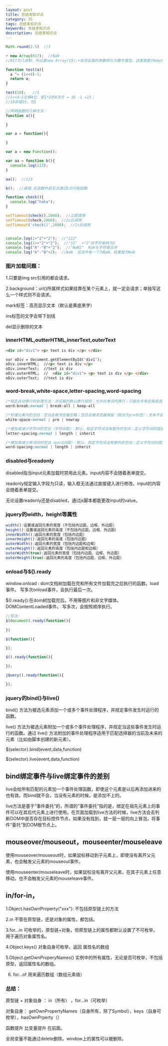 ```yaml
---
layout: post
title: 总结本知识点
category: JS
tags: 总结本知识点
keywords: 总结本知识点
description: 总结本知识点
---
```


```js
Math.round(2.5)  //3

+ new Array(017);  //NaN
//017为八进制，所以是new Array(15);+会将后面的参数转化为数字类型。这里就是对empty*15 进行Number转化，所以为NaN。

function test(a){
  a ^= (1<<4)-1;
  return a;
}

test(10);   //5
//1<<4:1左移4位，即1*2的4次方 = 16 -1 =15；
//10异或15，为5

//声明函数的几种方法：
function a(){

}

var a = function(){

}

var a = new Function();

var aa = function b(){
  console.log(123);
}

aa();  //123

b();  //报错,在函数外部无法通过b访问到函数

function check(){
  console.log("haha");
}

setTimeout(check(),2000);  //立即调用
setTimeout(check,2000);  //2s后调用
setTimeout('check()',2000);  //2s后调用


console.log(1+"2"+"2");  //"122"
console.log(1++"2"+"2");  //"32"  +"2"将字符串转为2
console.log("A"-"B"+"2");  //"NaN2"  NaN与字符串合并
console.log("A"-"B"+2);  //NaN  加法中有一个为NaN，结果就为NaN

```

### 图片加载问题：
1.只要是img src引用的都会请求。

2.background：url()所属样式如果挂靠在某个元素上，就一定会请求；单独写这么一个样式则不会请求。

mark标签：高亮显示文本（默认是黄底黑字）

ins标签的文字会带下划线

del显示删除的文本

### innerHTML,outterHTML,innerText,outerText
```html
<div id="div1"> <p> text is div </p> </div>

var oDiv = document.getElementById('div1');
oDiv.innerHTML;  //<p> text is div </p>
oDiv.innerText;  //text is div
oDiv.outerHTML;  //  <div id="div1"> <p> text is div </p> </div>
oDiv.outerText;  //text is div

```

### word-break,white-space,letter-spacing,word-spacing
```css
/*规定自动换行的处理方法：浏览器的默认换行规则；允许在单词内换行；只能在半角空格或连字符处换行*/
word-break:normal | break-all | keep-all

/*处理元素内的空白：空白会被浏览器忽略；空白会被浏览器保留（相当于pre标签）；文本不会换行，直到遇到br标签为止*/
white-space:normal | pre | nowrap

/*增加或减少字符间的空白（字符间距）：默认，规定字符间没有额外的空间；定义字符间的固定空间（允许负值）例如3px；规定从父元素继承*/
letter-spacing:normal | length | inherit

/*增加或减少单词间的空白（word间距）：默认，规定字符间没有额外的空间；定义字符间的固定空间（允许负值）例如3px；规定从父元素继承*/
word-spacing:normal | length | inherit
```

### disabled与readonly
disabled指当input元素加载时禁用此元素。input内容不会随着表单提交。

readonly规定输入字段为只读，输入框无法通过直接键入进行修改。input的内容会随着表单提交。

无论设置readonly还是disabled，通过js脚本都能更改input的value。


### jquery的width，height等属性
```js
width():设置或返回元素的宽度（不包括内边距、边框、外边距）
height():设置或返回元素的高度（不包括内边距、边框、外边距）
innerWidth():返回元素的宽度（包括内边距）
innerHeight():返回元素的高度（包括内边距）
outerWidth():返回元素的宽度（包括内边距和边框）
outerHeight():返回元素的高度（包括内边距和边框）
outerWidth(true):返回元素的宽度（包括内边距、边框、外边距）
outerHeight(true):返回元素的高度（包括内边距、边框、外边距）
```

### onload与$().ready
window.onload : dom文档树加载在完和所有文件加载完之后执行的函数。load事件。
写多次onload事件，会执行最后一次。

$().ready():在dom树加载完后。不用等图片和非文字媒体。 DOMContentLoaded事件。
写多次，会按照顺序执行。

```js
//写法
$(document).ready(function(){
  
})

$(function(){

});

$().ready(function(){

});

jQuery().ready(function(){

});

```


### jquery的bind()与live()
bind() 方法为被选元素添加一个或多个事件处理程序，并规定事件发生时运行的函数。

live() 方法为被选元素附加一个或多个事件处理程序，并规定当这些事件发生时运行的函数。通过 live() 方法附加的事件处理程序适用于匹配选择器的当前及未来的元素（比如由脚本创建的新元素）。

$(selector).bind(event,data,function)

$(selector).live(event,data,function)

## bind绑定事件与live绑定事件的差别

live会给所有匹配的元素加一个事件处理函数，即使这个元素是以后再添加进来的也有效。而bind就不会，当没有元素的时候，是添加不上的。

live方法是基于“事件委托”的，所谓的“事件委托”指的是，绑定在祖先元素上的事件可以在其后代元素上进行使用。在页面加载到live方法的时候，live方法会去判断DOM中是否存在目标控件节点，如果没有找到，就一层一层的向上冒泡，将事件“委托”到DOM根节点上。

## mouseover/mouseout，mouseenter/mouseleave
使用mouseover/mouseout时，如果鼠标移动到子元素上，即使没有离开父元素，也会触发父元素的mouseout事件。

使用mouseenter/mouseleave时，如果鼠标没有离开父元素，在其子元素上任意移动，也不会触发父元素的mouseleave事件。

## in/for-in，
1.Object.hasOwnProperty("xxx"): 不包括原型链上的方法

2.in 不管在原型链，还是对象的属性，都包括。

3.for...in  可枚举的，原型链+对象，但原型链上的属性都默认设置了不可枚举。 用于遍历对象属性名。

4.Object.keys()  对象自身可枚举，返回 属性名的数组

5.Object.getOwnProperyNames()  实例中的所有属性，无论是否可枚举，不包括原型，返回属性名的数组。 

6. for...of  用来遍历数组（数组元素值）

### 总结：

原型链 + 对象自身 ： in（所有） ，for...in（可枚举）

对象自身： getOwnPropertyNames（自身所有，除了Symbol），keys（自身可枚举），hasOwnPrperty（）


函数提升 比变量提升 在前面。


全局变量不能通过delete删除。window上的属性可以被删除。


